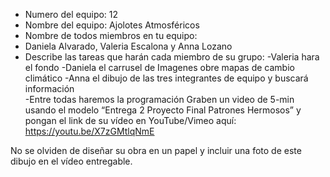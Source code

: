 - Numero del equipo: 12
- Nombre del equipo: Ajolotes Atmosféricos
- Nombre de todos miembros en tu equipo:
- Daniela Alvarado, Valeria Escalona y Anna Lozano
- Describe las tareas que harán cada miembro de su grupo:
-Valeria hara el fondo
-Daniela el carrusel de Imagenes obre mapas de cambio climático
-Anna el dibujo de las tres integrantes de equipo  y buscará información  
-Entre todas haremos la programación
Graben un video de 5-min usando el modelo “Entrega 2 Proyecto Final Patrones Hermosos” y pongan el link de su vídeo en YouTube/Vimeo aquí:
https://youtu.be/X7zGMtlqNmE 

No se olviden de diseñar su obra en un papel y incluir una foto de este dibujo en el vídeo entregable.
